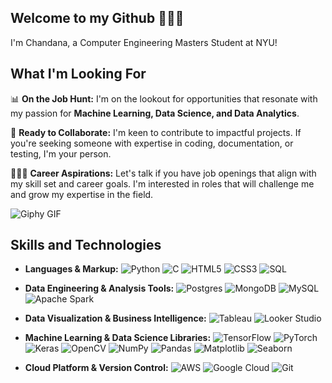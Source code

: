 ## Welcome to my Github 🌱🍄🌿


I'm Chandana, a Computer Engineering Masters Student at NYU!


## What I'm Looking For

📊 **On the Job Hunt:** I'm on the lookout for opportunities that resonate with my passion for **Machine Learning, Data Science, and Data Analytics**.

🤝 **Ready to Collaborate:** I'm keen to contribute to impactful projects. If you're seeking someone with expertise in coding, documentation, or testing, I'm your person.

👩🏽‍💻 **Career Aspirations:** Let's talk if you have job openings that align with my skill set and career goals. I'm interested in roles that will challenge me and grow my expertise in the field.



![Giphy GIF](https://media.giphy.com/media/13HBDT4QSTpveU/giphy.gif)

## Skills and Technologies

- **Languages & Markup:** 
  ![Python](https://img.shields.io/badge/-Python-3776AB?style=flat-square&logo=python&logoColor=white)
  ![C](https://img.shields.io/badge/-C-A8B9CC?style=flat-square&logo=c&logoColor=white)
  ![HTML5](https://img.shields.io/badge/-HTML5-E34F26?style=flat-square&logo=html5&logoColor=white)
  ![CSS3](https://img.shields.io/badge/-CSS3-1572B6?style=flat-square&logo=css3&logoColor=white)
  ![SQL](https://img.shields.io/badge/-SQL-4479A1?style=flat-square&logo=mysql&logoColor=white)

- **Data Engineering & Analysis Tools:** 
  ![Postgres](https://img.shields.io/badge/-Postgres-316192?style=flat-square&logo=postgresql&logoColor=white)
  ![MongoDB](https://img.shields.io/badge/-MongoDB-47A248?style=flat-square&logo=mongodb&logoColor=white)
  ![MySQL](https://img.shields.io/badge/-MySQL-4479A1?style=flat-square&logo=mysql&logoColor=white)
  ![Apache Spark](https://img.shields.io/badge/-Apache%20Spark-E25A1C?style=flat-square&logo=apachespark&logoColor=white)

- **Data Visualization & Business Intelligence:** 
  ![Tableau](https://img.shields.io/badge/-Tableau-E97627?style=flat-square&logo=tableau&logoColor=white)
  ![Looker Studio](https://img.shields.io/badge/-Looker%20Studio-4285F4?style=flat-square&logo=Google&logoColor=white)

- **Machine Learning & Data Science Libraries:** 
  ![TensorFlow](https://img.shields.io/badge/-TensorFlow-FF6F00?style=flat-square&logo=tensorflow&logoColor=white)
  ![PyTorch](https://img.shields.io/badge/-PyTorch-EE4C2C?style=flat-square&logo=pytorch&logoColor=white)
  ![Keras](https://img.shields.io/badge/-Keras-D00000?style=flat-square&logo=keras&logoColor=white)
  ![OpenCV](https://img.shields.io/badge/-OpenCV-5C3EE8?style=flat-square&logo=opencv&logoColor=white)
![NumPy](https://img.shields.io/badge/-NumPy-013243?style=flat-square&logo=numpy&logoColor=white)
![Pandas](https://img.shields.io/badge/-Pandas-150458?style=flat-square&logo=pandas&logoColor=white)
![Matplotlib](https://img.shields.io/badge/-Matplotlib-11557c?style=flat-square)
![Seaborn](https://img.shields.io/badge/-Seaborn-77a1b5?style=flat-square)

- **Cloud Platform & Version Control:** 
  ![AWS](https://img.shields.io/badge/-AWS-232F3E?style=flat-square&logo=amazonaws&logoColor=white)
  ![Google Cloud](https://img.shields.io/badge/-Google%20Cloud%20Platform-4285F4?style=flat-square&logo=googlecloud&logoColor=white)
  ![Git](https://img.shields.io/badge/-Git-F05032?style=flat-square&logo=git&logoColor=white)


